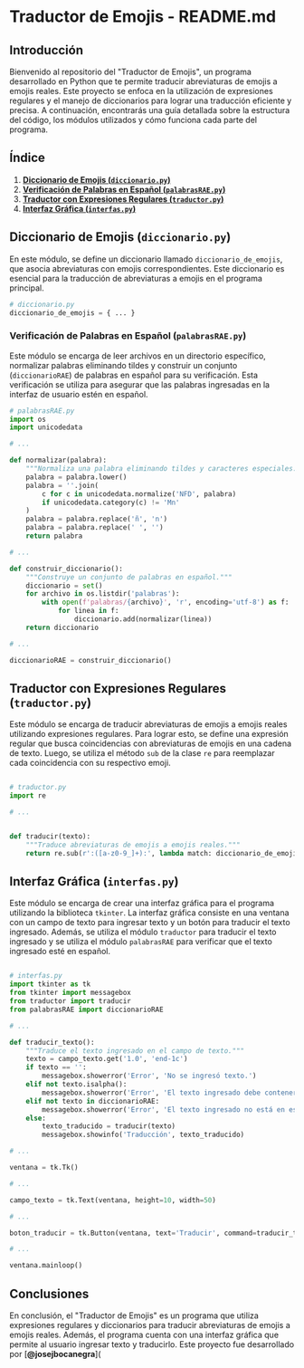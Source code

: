 # Traductor de Emojis - README.md

## Introducción

Bienvenido al repositorio del "Traductor de Emojis", un programa desarrollado en Python que te permite traducir abreviaturas de emojis a emojis reales. Este proyecto se enfoca en la utilización de expresiones regulares y el manejo de diccionarios para lograr una traducción eficiente y precisa. A continuación, encontrarás una guía detallada sobre la estructura del código, los módulos utilizados y cómo funciona cada parte del programa.

## Índice

1. [**Diccionario de Emojis (`diccionario.py`)**](#diccionario-de-emojis)
2. [**Verificación de Palabras en Español (`palabrasRAE.py`)**](#verificación-de-palabras-en-español)
3. [**Traductor con Expresiones Regulares (`traductor.py`)**](#traductor-con-expresiones-regulares)
4. [**Interfaz Gráfica (`interfas.py`)**](#interfaz-gráfica)

## Diccionario de Emojis (`diccionario.py`)

En este módulo, se define un diccionario llamado `diccionario_de_emojis`, que asocia abreviaturas con emojis correspondientes. Este diccionario es esencial para la traducción de abreviaturas a emojis en el programa principal.

```python
# diccionario.py
diccionario_de_emojis = { ... }

```

### Verificación de Palabras en Español (`palabrasRAE.py`)

Este módulo se encarga de leer archivos en un directorio específico, normalizar palabras eliminando tildes y construir un conjunto (`diccionarioRAE`) de palabras en español para su verificación. Esta verificación se utiliza para asegurar que las palabras ingresadas en la interfaz de usuario estén en español.

```python
# palabrasRAE.py
import os
import unicodedata

# ...

def normalizar(palabra):
    """Normaliza una palabra eliminando tildes y caracteres especiales."""
    palabra = palabra.lower()
    palabra = ''.join(
        c for c in unicodedata.normalize('NFD', palabra)
        if unicodedata.category(c) != 'Mn'
    )
    palabra = palabra.replace('ñ', 'n')
    palabra = palabra.replace(' ', '')
    return palabra

# ...

def construir_diccionario():
    """Construye un conjunto de palabras en español."""
    diccionario = set()
    for archivo in os.listdir('palabras'):
        with open(f'palabras/{archivo}', 'r', encoding='utf-8') as f:
            for linea in f:
                diccionario.add(normalizar(linea))
    return diccionario

# ...

diccionarioRAE = construir_diccionario()

```

## Traductor con Expresiones Regulares (`traductor.py`)

Este módulo se encarga de traducir abreviaturas de emojis a emojis reales utilizando expresiones regulares. Para lograr esto, se define una expresión regular que busca coincidencias con abreviaturas de emojis en una cadena de texto. Luego, se utiliza el método `sub` de la clase `re` para reemplazar cada coincidencia con su respectivo emoji.

```python

# traductor.py
import re

# ...


def traducir(texto):
    """Traduce abreviaturas de emojis a emojis reales."""
    return re.sub(r':([a-z0-9_]+):', lambda match: diccionario_de_emojis[match.group(1)], texto)

```

## Interfaz Gráfica (`interfas.py`)

Este módulo se encarga de crear una interfaz gráfica para el programa utilizando la biblioteca `tkinter`. La interfaz gráfica consiste en una ventana con un campo de texto para ingresar texto y un botón para traducir el texto ingresado. Además, se utiliza el módulo `traductor` para traducir el texto ingresado y se utiliza el módulo `palabrasRAE` para verificar que el texto ingresado esté en español.

```python

# interfas.py
import tkinter as tk
from tkinter import messagebox
from traductor import traducir
from palabrasRAE import diccionarioRAE

# ...

def traducir_texto():
    """Traduce el texto ingresado en el campo de texto."""
    texto = campo_texto.get('1.0', 'end-1c')
    if texto == '':
        messagebox.showerror('Error', 'No se ingresó texto.')
    elif not texto.isalpha():
        messagebox.showerror('Error', 'El texto ingresado debe contener solo letras.')
    elif not texto in diccionarioRAE:
        messagebox.showerror('Error', 'El texto ingresado no está en español.')
    else:
        texto_traducido = traducir(texto)
        messagebox.showinfo('Traducción', texto_traducido)

# ...

ventana = tk.Tk()

# ...

campo_texto = tk.Text(ventana, height=10, width=50)

# ...

boton_traducir = tk.Button(ventana, text='Traducir', command=traducir_texto)

# ...

ventana.mainloop()

```

## Conclusiones

En conclusión, el "Traductor de Emojis" es un programa que utiliza expresiones regulares y diccionarios para traducir abreviaturas de emojis a emojis reales. Además, el programa cuenta con una interfaz gráfica que permite al usuario ingresar texto y traducirlo. Este proyecto fue desarrollado por [**@josejbocanegra**](



